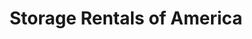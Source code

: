 ---
title: "Storage Rentals of America"
url: /missoula/storage-rentals-of-america-us-highway-10-west/
shop: storage rental
---